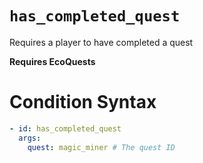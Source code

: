 # `has_completed_quest`

Requires a player to have completed a quest

**Requires EcoQuests**

# Condition Syntax
```yaml
- id: has_completed_quest
  args:
    quest: magic_miner # The quest ID
```
